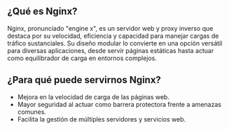 ## ¿Qué es Nginx?
Nginx, pronunciado "engine x", es un servidor web y proxy inverso que destaca por su velocidad, eficiencia y capacidad para manejar cargas de tráfico sustanciales. Su diseño modular lo convierte en una opción versátil para diversas aplicaciones, desde servir páginas estáticas hasta actuar como equilibrador de carga en entornos complejos.
## ¿Para qué puede servirnos Nginx?
- Mejora en la velocidad de carga de las páginas web.
- Mayor seguridad al actuar como barrera protectora frente a amenazas comunes.
- Facilita la gestión de múltiples servidores y servicios web.
